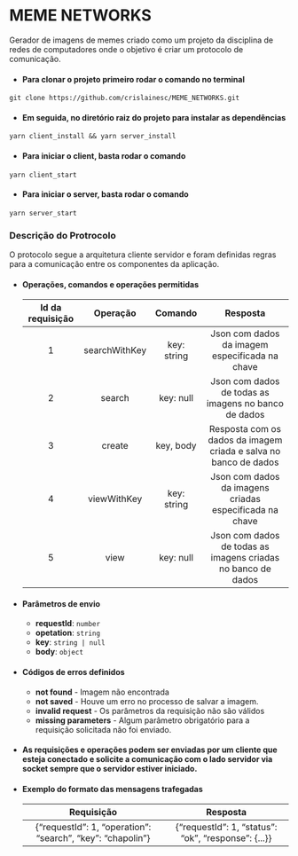 # MEME NETWORKS

Gerador de imagens de memes criado como um projeto da disciplina de redes de computadores onde o objetivo é criar um protocolo de comunicação.

* #### Para clonar o projeto primeiro rodar o comando no terminal
```
git clone https://github.com/crislainesc/MEME_NETWORKS.git
```

* #### Em seguida, no diretório raiz do projeto para instalar as dependências
```
yarn client_install && yarn server_install
```

* #### Para iniciar o client, basta rodar o comando
```
yarn client_start
```

* #### Para iniciar o server, basta rodar o comando
```
yarn server_start
```

### Descrição do Protrocolo

O protocolo segue a arquitetura cliente servidor e foram definidas regras para a comunicação entre os componentes da aplicação. 


* #### Operações, comandos e operações permitidas
  
  |Id da requisição|Operação|Comando|Resposta|
  |:---:|:---:|:---:|:---:|
  |1|searchWithKey|key: string|Json com dados da imagem especificada na chave|
  |2|search|key: null|Json com dados de todas as imagens no banco de dados|
  |3|create|key, body|Resposta com os dados da imagem criada e salva no banco de dados|
  |4|viewWithKey|key: string|Json com dados da imagens criadas especificada na chave|
  |5|view|key: null|Json com dados de todas as imagens criadas no banco de dados|
  
* #### Parâmetros de envio
  * **requestId**: `number`
  * **opetation**: `string`
  * **key**: `string | null`
  * **body**: `object`
  
* #### Códigos de erros definidos
   * **not found** - Imagem não encontrada
   * **not saved** - Houve um erro no processo de salvar a imagem.
   * **invalid request** - Os parâmetros da requisição não são válidos
   * **missing parameters** - Algum parâmetro obrigatório para a requisição solicitada não foi enviado.

* #### As requisições e operações podem ser enviadas por um cliente que esteja conectado e solicite a comunicação com o lado servidor via socket sempre que o servidor estiver iniciado.

* #### Exemplo do formato das mensagens trafegadas

  |Requisição|Resposta|
  |:--:|:--:|
  |{“requestId”: 1, “operation”: “search”, “key”: “chapolin”}|{“requestId”: 1, “status”: “ok”, “response”: {...}}|
 
 #
